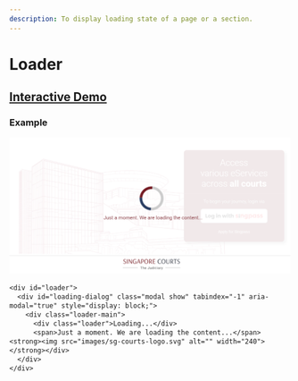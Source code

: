 ```yaml
---
description: To display loading state of a page or a section.
---
```


# Loader

## [Interactive Demo](http://cloud.crimsonlogic.com/2021/website/jds/v1/components.html#loader-wrapper)

### Example

![](../.gitbook/assets/image%20%2814%29.png)

```text
<div id="loader">
  <div id="loading-dialog" class="modal show" tabindex="-1" aria-modal="true" style="display: block;">
    <div class="loader-main">
      <div class="loader">Loading...</div>
      <span>Just a moment. We are loading the content...</span><strong><img src="images/sg-courts-logo.svg" alt="" width="240"></strong></div>
  </div>
</div>
```

